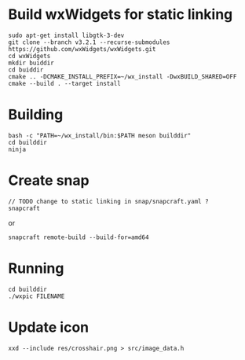 # Build wxWidgets for static linking

	sudo apt-get install libgtk-3-dev
	git clone --branch v3.2.1 --recurse-submodules https://github.com/wxWidgets/wxWidgets.git
	cd wxWidgets
	mkdir buiddir
	cd buiddir
	cmake .. -DCMAKE_INSTALL_PREFIX=~/wx_install -DwxBUILD_SHARED=OFF
	cmake --build . --target install

# Building

	bash -c "PATH=~/wx_install/bin:$PATH meson builddir"
	cd builddir
	ninja

# Create snap

	// TODO change to static linking in snap/snapcraft.yaml ?
	snapcraft

or

	snapcraft remote-build --build-for=amd64

# Running

	cd builddir
	./wxpic FILENAME

# Update icon

	xxd --include res/crosshair.png > src/image_data.h
